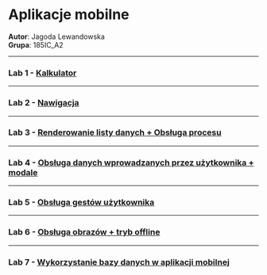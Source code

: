 # Aplikacje mobilne

**Autor**: Jagoda Lewandowska  
**Grupa**: 185IC_A2  


---
### Lab 1 - [Kalkulator](https://github.com/jagodalewandowska/aplikacje-mobilne-lewandowska-185ic/tree/master/Lab1)  

---
### Lab 2 - [Nawigacja](https://github.com/jagodalewandowska/aplikacje-mobilne-lewandowska-185ic/tree/master/Lab2)  

---
### Lab 3 - [Renderowanie listy danych + Obsługa procesu](https://github.com/jagodalewandowska/aplikacje-mobilne-lewandowska-185ic/tree/master/Lab3)  

---
### Lab 4 - [Obsługa danych wprowadzanych przez użytkownika + modale](https://github.com/jagodalewandowska/aplikacje-mobilne-lewandowska-185ic/tree/master/Lab4)  

---
### Lab 5 - [Obsługa gestów użytkownika](https://github.com/jagodalewandowska/aplikacje-mobilne-lewandowska-185ic/tree/master/Lab5)  

---
### Lab 6 - [Obsługa obrazów + tryb offline](https://github.com/jagodalewandowska/aplikacje-mobilne-lewandowska-185ic/tree/master/Lab6)  

---
### Lab 7 - [Wykorzystanie bazy danych w aplikacji mobilnej](https://github.com/jagodalewandowska/aplikacje-mobilne-lewandowska-185ic/tree/master/Lab7)  
